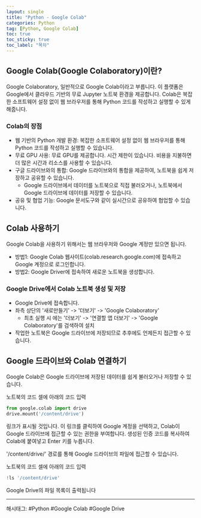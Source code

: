 ```yaml
---
layout: single
title: "Python - Google Colab"
categories: Python
tag: [Python, Google Colab]
toc: true
toc_sticky: true
toc_label: "목차"
---
```


## Google Colab(Google Colaboratory)이란?

Google Colaboratory, 일반적으로 Google Colab이라고 부릅니다. 이 플랫폼은 Google에서 클라우드 기반의 무료 Jupyter 노트북 환경을 제공합니다. Colab은 복잡한 소프트웨어 설정 없이 웹 브라우저를 통해 Python 코드를 작성하고 실행할 수 있게 해줍니다.

### Colab의 장점

- 웹 기반의 Python 개발 환경: 복잡한 소프트웨어 설정 없이 웹 브라우저를 통해 Python 코드를 작성하고 실행할 수 있습니다.
- 무료 GPU 사용: 무료 GPU를 제공합니다. 시간 제한이 있습니다. 비용을 지불하면 더 많은 시간과 리소스를 사용할 수 있습니다.
- 구글 드라이브와의 통합: Google 드라이브와의 통합을 제공하여, 노트북을 쉽게 저장하고 공유할 수 있습니다.
  - Google 드라이브에서 데이터를 노트북으로 직접 불러오거나, 노트북에서 Google 드라이브에 데이터를 저장할 수 있습니다.
- 공유 및 협업 기능: Google 문서도구와 같이 실시간으로 공유하여 협업할 수 있습니다.

## Colab 사용하기

Google Colab을 사용하기 위해서는 웹 브라우저와 Google 계정만 있으면 됩니다.

- 방법1: Google Colab 웹사이트(colab.research.google.com)에 접속하고 Google 계정으로 로그인합니다.
- 방법2: Google Driver에 접속하여 새로운 노트북을 생성합니다.

### Google Drive에서 Colab 노트북 생성 및 저장

- Google Drive에 접속합니다.
- 좌측 상단의 '새로만들기' -> '더보기' -> 'Google Colaboratory'
  - 최초 실행 시 에는 '더보기' -> '연결할 앱 더보기' -> 'Google Colaboratory'를 검색하여 설치
- 작업한 노트북은 Google 드라이브에 저장되므로 추후에도 언제든지 접근할 수 있습니다.

## Google 드라이브와 Colab 연결하기

Google Colab은 Google 드라이브에 저장된 데이터를 쉽게 불러오거나 저장할 수 있습니다.

노트북의 코드 셀에 아래의 코드 입력

```python
from google.colab import drive
drive.mount('/content/drive')
```

링크가 표시될 것입니다. 이 링크를 클릭하여 Google 계정을 선택하고, Colab이 Google 드라이브에 접근할 수 있는 권한을 부여합니다. 생성된 인증 코드를 복사하여 Colab에 붙여넣고 Enter 키를 누릅니다.

'/content/drive/' 경로를 통해 Google 드라이브의 파일에 접근할 수 있습니다.

노트북의 코드 셀에 아래의 코드 입력

```python
!ls '/content/drive'
```

Google Drive의 파일 목록이 출력됩니다

---

해시태그: #Python #Google Colab #Google Drive
